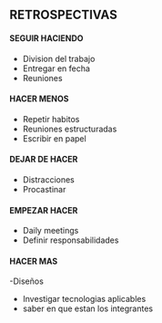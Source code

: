 ## RETROSPECTIVAS 

#### SEGUIR HACIENDO
 - Division del trabajo
 - Entregar en fecha
 - Reuniones
 

#### HACER MENOS
- Repetir habitos
- Reuniones estructuradas
- Escribir en papel


#### DEJAR DE HACER
- Distracciones
- Procastinar 


#### EMPEZAR HACER
- Daily meetings
- Definir responsabilidades


#### HACER MAS
-Diseños
- Investigar tecnologias aplicables 
- saber en que estan los integrantes